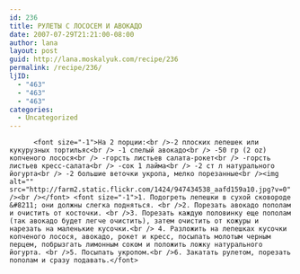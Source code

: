 ```yaml
---
id: 236
title: РУЛЕТЫ С ЛОСОСЕМ И АВОКАДО
date: 2007-07-29T21:21:00-08:00
author: lana
layout: post
guid: http://lana.moskalyuk.com/recipe/236
permalink: /recipe/236/
ljID:
  - "463"
  - "463"
  - "463"
categories:
  - Uncategorized
---
```

          <font size="-1">На 2 порции:<br />-2 плоских лепешек или кукурузных тортильяс<br /> -1 спелый авокадо<br /> -50 гр (2 oz) копченого лосося<br /> -горсть листьев салата-рокет<br /> -горсть листьев кресс-салата<br /> -сок 1 лайма<br /> -2 ст л натурального йогурта<br /> -2 большие веточки укропа, мелко порезанные<br /><img alt="" src="http://farm2.static.flickr.com/1424/947434538_aafd159a10.jpg?v=0" /><br /></font> <font size="-1">1. Подогреть лепешки в сухой сковороде &#8211; они должны слегка подняться. <br />2. Порезать авокадо пополам и очистить от косточки. <br />3. Порезать каждую половинку еще пополам (так авокадо будет легче очистить), затем очистить от кожуры и нарезать на маленькие кусочки.<br /> 4. Разложить на лепешках кусочки копченого лосося, авокадо, рокет и кресс, посыпать молотым черным перцем, побрызгать лимонным соком и положить ложку натурального йогурта. <br />5. Посыпать укропом.<br />6. Закатать рулетом, порезать пополам и сразу подавать.</font>  
<font size="-1"><br /></font>